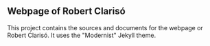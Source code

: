 ## Webpage of Robert Clarisó

This project contains the sources and documents for the webpage or Robert Clarisó.
It uses the "Modernist" Jekyll theme.
